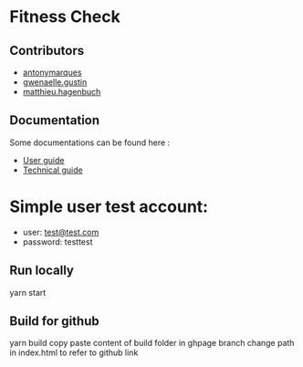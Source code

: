 # Fitness Check

## Contributors
- [antonymarques](https://gitlab.com/antonymarques)
- [gwenaelle.gustin](https://gitlab.com/gwenaelle.gustin)
- [matthieu.hagenbuch](https://gitlab.com/matthieu.hagenbuch)

## Documentation
Some documentations can be found here :
- [User guide](user_guide.md)
- [Technical guide](technical_guide.md)

# Simple user test account:
- user: test@test.com
- password: testtest

## Run locally
yarn start

## Build for github
yarn build
copy paste content of build folder in ghpage branch
change path in index.html to refer to github link


